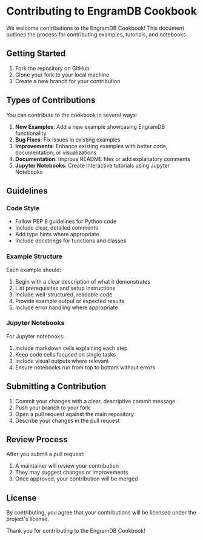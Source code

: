 # Contributing to EngramDB Cookbook

We welcome contributions to the EngramDB Cookbook! This document outlines the process for contributing examples, tutorials, and notebooks.

## Getting Started

1. Fork the repository on GitHub
2. Clone your fork to your local machine
3. Create a new branch for your contribution

## Types of Contributions

You can contribute to the cookbook in several ways:

1. **New Examples**: Add a new example showcasing EngramDB functionality
2. **Bug Fixes**: Fix issues in existing examples
3. **Improvements**: Enhance existing examples with better code, documentation, or visualizations
4. **Documentation**: Improve README files or add explanatory comments
5. **Jupyter Notebooks**: Create interactive tutorials using Jupyter Notebooks

## Guidelines

### Code Style

- Follow PEP 8 guidelines for Python code
- Include clear, detailed comments
- Add type hints where appropriate
- Include docstrings for functions and classes

### Example Structure

Each example should:

1. Begin with a clear description of what it demonstrates
2. List prerequisites and setup instructions
3. Include well-structured, readable code
4. Provide example output or expected results
5. Include error handling where appropriate

### Jupyter Notebooks

For Jupyter notebooks:

1. Include markdown cells explaining each step
2. Keep code cells focused on single tasks
3. Include visual outputs where relevant
4. Ensure notebooks run from top to bottom without errors

## Submitting a Contribution

1. Commit your changes with a clear, descriptive commit message
2. Push your branch to your fork
3. Open a pull request against the main repository
4. Describe your changes in the pull request

## Review Process

After you submit a pull request:

1. A maintainer will review your contribution
2. They may suggest changes or improvements
3. Once approved, your contribution will be merged

## License

By contributing, you agree that your contributions will be licensed under the project's license.

Thank you for contributing to the EngramDB Cookbook!
